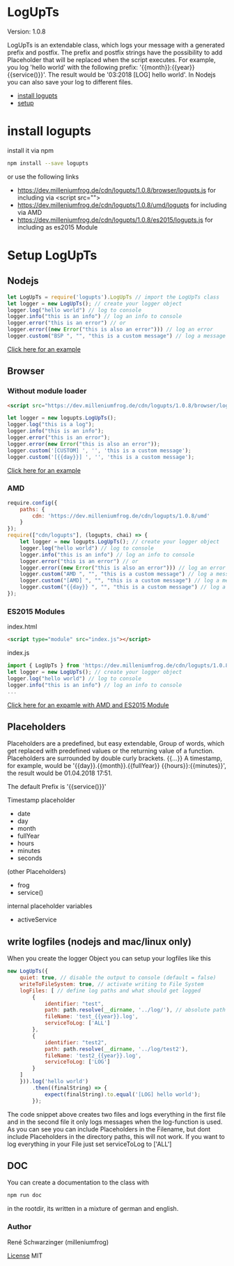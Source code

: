 # LogUpTs 

Version: 1.0.8

LogUpTs is an extendable class, which logs your message with a generated prefix and postfix. The prefix and postfix strings have the possibility to add Placeholder that will be replaced when the script executes. For example, you log 'hello world' with the following prefix: '{{month}}:{{year}} {{service()}}'. The result would be '03:2018 [LOG] hello world'.
In Nodejs you can also save your log to different files.

- [install logupts](#install)
- [setup](#setup)

# install logupts <a name="install"></a>

install it via npm 
```bash
npm install --save logupts
```
or use the following links
- https://dev.milleniumfrog.de/cdn/logupts/1.0.8/browser/logupts.js for including via \<script src=\"\"\>
- https://dev.milleniumfrog.de/cdn/logupts/1.0.8/umd/logupts for including via AMD
- https://dev.milleniumfrog.de/cdn/logupts/1.0.8/es2015/logupts.js for including as es2015 Module

# Setup LogUpTs <a name="setup"></a>

## Nodejs

```javascript
let LogUpTs = require('logupts').LogUpTs // import the LogUpTs class
let logger = new LogUpTs(); // create your logger object
logger.log("hello world") // log to console
logger.info("this is an info") // log an info to console
logger.error("this is an error") // or
logger.error((new Error("this is also an error"))) // log an error
logger.custom("BSP ", "", "this is a custom message") // log a message with custom praefix and postfix
```
[Click here for an example](https://runkit.com/embed/kudu66eglz9n) 

## Browser
### Without module loader
```html
<script src="https://dev.milleniumfrog.de/cdn/logupts/1.0.8/browser/logupts.js"></script>
```
```javascript
let logger = new logupts.LogUpTs();
logger.log("this is a log");
logger.info("this is an info");
logger.error("this is an error");
logger.error(new Error("this is also an error"));
logger.custom('[CUSTOM] ', '', 'this is a custom message');
logger.custom('[{{day}}] ', '', 'this is a custom message');
```
[Click here for an example](http://plnkr.co/edit/9TAGQmipjFNVWUtHVa9X?p=preview)
### AMD
```javascript
require.config({
    paths: {
        cdn: 'https://dev.milleniumfrog.de/cdn/logupts/1.0.8/umd'
    }
});
require(["cdn/logupts"], (logupts, chai) => {
    let logger = new logupts.LogUpTs(); // create your logger object
    logger.log("hello world") // log to console
    logger.info("this is an info") // log an info to console
    logger.error("this is an error") // or
    logger.error((new Error("this is also an error"))) // log an error
    logger.custom("AMD ", "", "this is a custom message") // log a message withcustom praefix and postfix
    logger.custom("[AMD] ", "", "this is a custom message") // log a message withcustom praefix and postfix
    logger.custom("{{day}} ", "", "this is a custom message") // log a messagewith custom praefix and postfix
});
```
### ES2015 Modules
index.html
```HTML
<script type="module" src="index.js"></script>
```
index.js
```javascript
import { LogUpTs } from 'https://dev.milleniumfrog.de/cdn/logupts/1.0.8/es2015/logupts.js';
let logger = new LogUpTs(); // create your logger object
logger.log("hello world") // log to console
logger.info("this is an info") // log an info to console
...
```

[Click here for an expamle with AMD and ES2015 Module](http://plnkr.co/edit/PC4upgfoKlcXZHxYhdSx?p=info)

## Placeholders

Placeholders are a predefined, but easy extendable, Group of words, which get replaced with predefined values or the returning value of a function. Placeholders are surrounded by double curly brackets. {{...}}
A timestamp, for example, would be '{{day}}.{{month}}.{{fullYear}} {{hours}}:{{minutes}}', the result would be 01.04.2018 17:51. 

The default Prefix is '{{service()}}'

Timestamp placeholder
- date
- day
- month
- fullYear
- hours
- minutes
- seconds

(other Placeholders)
- frog
- service()

internal placeholder variables
- activeService

## write logfiles (nodejs and mac/linux only)
When you create the logger Object you can setup your logfiles like this
```javascript
new LogUpTs({
    quiet: true, // disable the output to console (default = false)
    writeToFileSystem: true, // activate writing to File System
    logFiles: [ // define log paths and what should get logged
        {
            identifier: "test",
            path: path.resolve(__dirname, '../log/'), // absolute path !!!
            fileName: 'test_{{year}}.log',
            serviceToLog: ['ALL']
        },
        {
            identifier: "test2",
            path: path.resolve(__dirname, '../log/test2'),
            fileName: 'test2_{{year}}.log',
            serviceToLog: ['LOG']
        }  
    ]
    })).log('hello world')
        .then((finalString) => {
            expect(finalString).to.equal('[LOG] hello world');
        });
```
The code snippet above creates two files and logs everything in the first file and in the second file it only logs messages when the log-function is used. As you can see you can include Placeholders in the Filename, but dont include Placeholders in the directory paths, this will not work. 
If you want to log everything in your File just set serviceToLog to ['ALL']

## DOC
You can create a documentation to the class with
```bash
npm run doc 
```
in the rootdir, its written in a mixture of german and english.



### Author
René Schwarzinger (milleniumfrog)

[License](./LICENSE) MIT